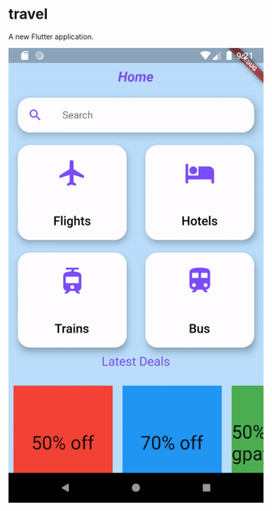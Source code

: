 # travel

A new Flutter application.

![Finished App](https://github.com/Shane1026/travel-app-ui/blob/master/demo.gif)

